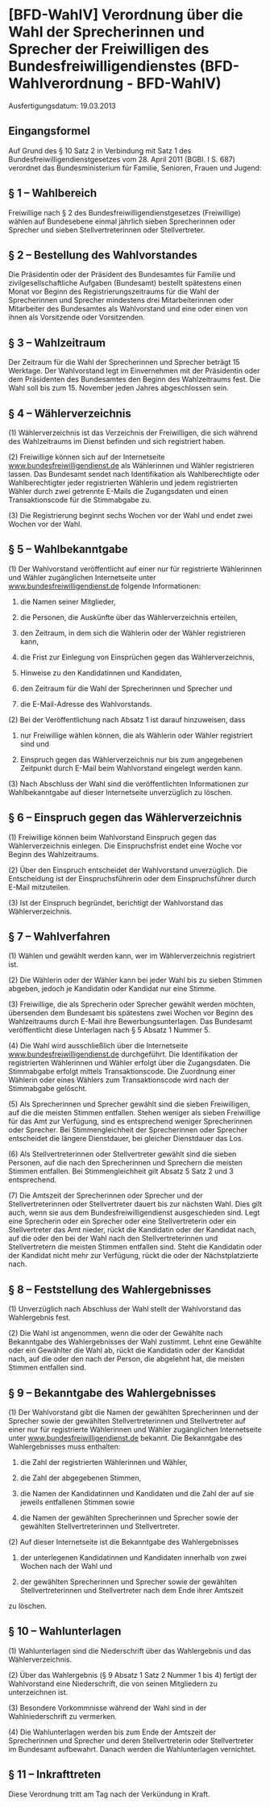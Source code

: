 # [BFD-WahlV] Verordnung über die Wahl der Sprecherinnen und Sprecher der Freiwilligen des Bundesfreiwilligendienstes  (BFD-Wahlverordnung - BFD-WahlV)

Ausfertigungsdatum: 19.03.2013

 

## Eingangsformel

Auf Grund des § 10 Satz 2 in Verbindung mit Satz 1 des Bundesfreiwilligendienstgesetzes vom 28. April 2011 (BGBl. I S. 687) verordnet das Bundesministerium für Familie, Senioren, Frauen und Jugend:


## § 1 – Wahlbereich

Freiwillige nach § 2 des Bundesfreiwilligendienstgesetzes (Freiwillige) wählen auf Bundesebene einmal jährlich sieben Sprecherinnen oder Sprecher und sieben Stellvertreterinnen oder Stellvertreter.


## § 2 – Bestellung des Wahlvorstandes

Die Präsidentin oder der Präsident des Bundesamtes für Familie und zivilgesellschaftliche Aufgaben (Bundesamt) bestellt spätestens einen Monat vor Beginn des Registrierungszeitraums für die Wahl der Sprecherinnen und Sprecher mindestens drei Mitarbeiterinnen oder Mitarbeiter des Bundesamtes als Wahlvorstand und eine oder einen von ihnen als Vorsitzende oder Vorsitzenden.


## § 3 – Wahlzeitraum

Der Zeitraum für die Wahl der Sprecherinnen und Sprecher beträgt 15 Werktage. Der Wahlvorstand legt im Einvernehmen mit der Präsidentin oder dem Präsidenten des Bundesamtes den Beginn des Wahlzeitraums fest. Die Wahl soll bis zum 15. November jeden Jahres abgeschlossen sein.


## § 4 – Wählerverzeichnis

(1) Wählerverzeichnis ist das Verzeichnis der Freiwilligen, die sich während des Wahlzeitraums im Dienst befinden und sich registriert haben.

(2) Freiwillige können sich auf der Internetseite www.bundesfreiwilligendienst.de als Wählerinnen und Wähler registrieren lassen. Das Bundesamt sendet nach Identifikation als Wahlberechtigte oder Wahlberechtigter jeder registrierten Wählerin und jedem registrierten Wähler durch zwei getrennte E-Mails die Zugangsdaten und einen Transaktionscode für die Stimmabgabe zu.

(3) Die Registrierung beginnt sechs Wochen vor der Wahl und endet zwei Wochen vor der Wahl.


## § 5 – Wahlbekanntgabe

(1) Der Wahlvorstand veröffentlicht auf einer nur für registrierte Wählerinnen und Wähler zugänglichen Internetseite unter www.bundesfreiwilligendienst.de folgende Informationen:

1. die Namen seiner Mitglieder,

2. die Personen, die Auskünfte über das Wählerverzeichnis erteilen,

3. den Zeitraum, in dem sich die Wählerin oder der Wähler registrieren kann,

4. die Frist zur Einlegung von Einsprüchen gegen das Wählerverzeichnis,

5. Hinweise zu den Kandidatinnen und Kandidaten,

6. den Zeitraum für die Wahl der Sprecherinnen und Sprecher und

7. die E-Mail-Adresse des Wahlvorstands.

(2) Bei der Veröffentlichung nach Absatz 1 ist darauf hinzuweisen, dass

1. nur Freiwillige wählen können, die als Wählerin oder Wähler registriert sind und

2. Einspruch gegen das Wählerverzeichnis nur bis zum angegebenen Zeitpunkt durch E-Mail beim Wahlvorstand eingelegt werden kann.

(3) Nach Abschluss der Wahl sind die veröffentlichten Informationen zur Wahlbekanntgabe auf dieser Internetseite unverzüglich zu löschen.


## § 6 – Einspruch gegen das Wählerverzeichnis

(1) Freiwillige können beim Wahlvorstand Einspruch gegen das Wählerverzeichnis einlegen. Die Einspruchsfrist endet eine Woche vor Beginn des Wahlzeitraums.

(2) Über den Einspruch entscheidet der Wahlvorstand unverzüglich. Die Entscheidung ist der Einspruchsführerin oder dem Einspruchsführer durch E-Mail mitzuteilen.

(3) Ist der Einspruch begründet, berichtigt der Wahlvorstand das Wählerverzeichnis.


## § 7 – Wahlverfahren

(1) Wählen und gewählt werden kann, wer im Wählerverzeichnis registriert ist.

(2) Die Wählerin oder der Wähler kann bei jeder Wahl bis zu sieben Stimmen abgeben, jedoch je Kandidatin oder Kandidat nur eine Stimme.

(3) Freiwillige, die als Sprecherin oder Sprecher gewählt werden möchten, übersenden dem Bundesamt bis spätestens zwei Wochen vor Beginn des Wahlzeitraums durch E-Mail ihre Bewerbungsunterlagen. Das Bundesamt veröffentlicht diese Unterlagen nach § 5 Absatz 1 Nummer 5.

(4) Die Wahl wird ausschließlich über die Internetseite www.bundesfreiwilligendienst.de durchgeführt. Die Identifikation der registrierten Wählerinnen und Wähler erfolgt über die Zugangsdaten. Die Stimmabgabe erfolgt mittels Transaktionscode. Die Zuordnung einer Wählerin oder eines Wählers zum Transaktionscode wird nach der Stimmabgabe gelöscht.

(5) Als Sprecherinnen und Sprecher gewählt sind die sieben Freiwilligen, auf die die meisten Stimmen entfallen. Stehen weniger als sieben Freiwillige für das Amt zur Verfügung, sind es entsprechend weniger Sprecherinnen oder Sprecher. Bei Stimmengleichheit der Sprecherinnen oder Sprecher entscheidet die längere Dienstdauer, bei gleicher Dienstdauer das Los.

(6) Als Stellvertreterinnen oder Stellvertreter gewählt sind die sieben Personen, auf die nach den Sprecherinnen und Sprechern die meisten Stimmen entfallen. Bei Stimmengleichheit gilt Absatz 5 Satz 2 und 3 entsprechend.

(7) Die Amtszeit der Sprecherinnen oder Sprecher und der Stellvertreterinnen oder Stellvertreter dauert bis zur nächsten Wahl. Dies gilt auch, wenn sie aus dem Bundesfreiwilligendienst ausgeschieden sind. Legt eine Sprecherin oder ein Sprecher oder eine Stellvertreterin oder ein Stellvertreter das Amt nieder, rückt die Kandidatin oder der Kandidat nach, auf die oder den bei der Wahl nach den Stellvertreterinnen und Stellvertretern die meisten Stimmen entfallen sind. Steht die Kandidatin oder der Kandidat nicht mehr zur Verfügung, rückt die oder der Nächstplatzierte nach.


## § 8 – Feststellung des Wahlergebnisses

(1) Unverzüglich nach Abschluss der Wahl stellt der Wahlvorstand das Wahlergebnis fest.

(2) Die Wahl ist angenommen, wenn die oder der Gewählte nach Bekanntgabe des Wahlergebnisses der Wahl zustimmt. Lehnt eine Gewählte oder ein Gewählter die Wahl ab, rückt die Kandidatin oder der Kandidat nach, auf die oder den nach der Person, die abgelehnt hat, die meisten Stimmen entfallen sind.


## § 9 – Bekanntgabe des Wahlergebnisses

(1) Der Wahlvorstand gibt die Namen der gewählten Sprecherinnen und der Sprecher sowie der gewählten Stellvertreterinnen und Stellvertreter auf einer nur für registrierte Wählerinnen und Wähler zugänglichen Internetseite unter www.bundesfreiwilligendienst.de bekannt. Die Bekanntgabe des Wahlergebnisses muss enthalten:

1. die Zahl der registrierten Wählerinnen und Wähler,

2. die Zahl der abgegebenen Stimmen,

3. die Namen der Kandidatinnen und Kandidaten und die Zahl der auf sie jeweils entfallenen Stimmen sowie

4. die Namen der gewählten Sprecherinnen und Sprecher sowie der gewählten Stellvertreterinnen und Stellvertreter.

(2) Auf dieser Internetseite ist die Bekanntgabe des Wahlergebnisses

1. der unterlegenen Kandidatinnen und Kandidaten innerhalb von zwei Wochen nach der Wahl und

2. der gewählten Sprecherinnen und Sprecher sowie der gewählten Stellvertreterinnen und Stellvertreter nach dem Ende ihrer Amtszeit

zu löschen.


## § 10 – Wahlunterlagen

(1) Wahlunterlagen sind die Niederschrift über das Wahlergebnis und das Wählerverzeichnis.

(2) Über das Wahlergebnis (§ 9 Absatz 1 Satz 2 Nummer 1 bis 4) fertigt der Wahlvorstand eine Niederschrift, die von seinen Mitgliedern zu unterzeichnen ist.

(3) Besondere Vorkommnisse während der Wahl sind in der Wahlniederschrift zu vermerken.

(4) Die Wahlunterlagen werden bis zum Ende der Amtszeit der Sprecherinnen und Sprecher und deren Stellvertreterin oder Stellvertreter im Bundesamt aufbewahrt. Danach werden die Wahlunterlagen vernichtet.


## § 11 – Inkrafttreten

Diese Verordnung tritt am Tag nach der Verkündung in Kraft.
